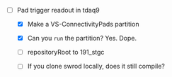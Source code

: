 - [ ] Pad trigger readout in tdaq9
  - [x] Make a VS-ConnectivityPads partition
  - [x] Can you `run` the partition? Yes. Dope.
  - [ ] repositoryRoot to 191_stgc
  - [ ] If you clone swrod locally, does it still compile?
  
  
